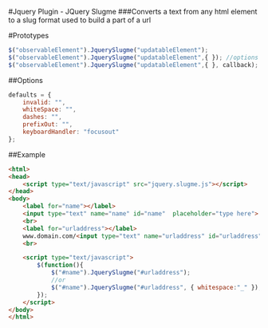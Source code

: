 #Jquery Plugin - JQuery Slugme
###Converts a text from any html element to a slug format used to build a part of a url

#Prototypes
```javascript
$("observableElement").JquerySlugme("updatableElement");
$("observableElement").JquerySlugme("updatableElement",{ }); //options
$("observableElement").JquerySlugme("updatableElement",{ }, callback);
```

##Options

```javascript
defaults = {
    invalid: "",
    whiteSpace: "",
    dashes: "",
    prefixOut: "",
    keyboardHandler: "focusout"
};
```

##Example

```html
<html>
<head>
    <script type="text/javascript" src="jquery.slugme.js"></script>
</head>
<body>
    <label for="name"></label>
    <input type="text" name="name" id="name"  placeholder="type here">
    <br>
    <label for="urladdress"></label>
    www.domain.com/<input type="text" name="urladdress" id="urladdress" value="">
    <br>

    <script type="text/javascript">
        $(function(){
            $("#name").JquerySlugme("#urladdress");
            //or
            $("#name").JquerySlugme("#urladdress", { whitespace:"_" });
        }); 
    </script>
</body>
</html>